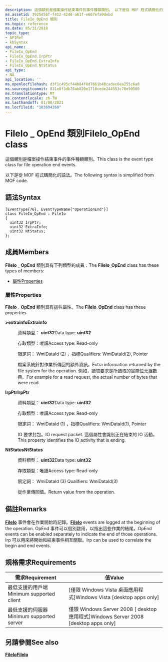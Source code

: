 ```yaml
---
description: 這個類別是檔案操作結束事件的事件種類類別。 以下是從 MOF 程式碼簡化的語法。
ms.assetid: 3925d5bf-f412-4248-a61f-e667efa9debd
title: FileIo_OpEnd 類別
ms.topic: reference
ms.date: 05/31/2018
topic_type:
- APIRef
- kbSyntax
api_name:
- FileIo_OpEnd
- FileIo_OpEnd.IrpPtr
- FileIo_OpEnd.ExtraInfo
- FileIo_OpEnd.NtStatus
api_type:
- NA
api_location: ''
ms.openlocfilehash: d3f1c495cf44b84f8d7661b40cadec6ea255c6a0
ms.sourcegitcommit: 831e8f3db78ab820e1710cede244553c70e50500
ms.translationtype: MT
ms.contentlocale: zh-TW
ms.lasthandoff: 01/08/2021
ms.locfileid: "103694260"
---
```

# <a name="fileio_opend-class"></a><span data-ttu-id="99f52-104">FileIo \_ OpEnd 類別</span><span class="sxs-lookup"><span data-stu-id="99f52-104">FileIo\_OpEnd class</span></span>

<span data-ttu-id="99f52-105">這個類別是檔案操作結束事件的事件種類類別。</span><span class="sxs-lookup"><span data-stu-id="99f52-105">This class is the event type class for file operation end events.</span></span>

<span data-ttu-id="99f52-106">以下是從 MOF 程式碼簡化的語法。</span><span class="sxs-lookup"><span data-stu-id="99f52-106">The following syntax is simplified from MOF code.</span></span>

## <a name="syntax"></a><span data-ttu-id="99f52-107">語法</span><span class="sxs-lookup"><span data-stu-id="99f52-107">Syntax</span></span>

``` syntax
[EventType{76}, EventTypeName{"OperationEnd"}]
class FileIo_OpEnd : FileIo
{
  uint32 IrpPtr;
  uint32 ExtraInfo;
  uint32 NtStatus;
};
```

## <a name="members"></a><span data-ttu-id="99f52-108">成員</span><span class="sxs-lookup"><span data-stu-id="99f52-108">Members</span></span>

<span data-ttu-id="99f52-109">**FileIo \_ OpEnd** 類別具有下列類型的成員：</span><span class="sxs-lookup"><span data-stu-id="99f52-109">The **FileIo\_OpEnd** class has these types of members:</span></span>

-   [<span data-ttu-id="99f52-110">屬性</span><span class="sxs-lookup"><span data-stu-id="99f52-110">Properties</span></span>](#properties)

### <a name="properties"></a><span data-ttu-id="99f52-111">屬性</span><span class="sxs-lookup"><span data-stu-id="99f52-111">Properties</span></span>

<span data-ttu-id="99f52-112">**FileIo \_ OpEnd** 類別具有這些屬性。</span><span class="sxs-lookup"><span data-stu-id="99f52-112">The **FileIo\_OpEnd** class has these properties.</span></span>

<dl> <dt>

<span data-ttu-id="99f52-113">**>extrainfo**</span><span class="sxs-lookup"><span data-stu-id="99f52-113">**ExtraInfo**</span></span>
</dt> <dd> <dl> <dt>

<span data-ttu-id="99f52-114">資料類型： **uint32**</span><span class="sxs-lookup"><span data-stu-id="99f52-114">Data type: **uint32**</span></span>
</dt> <dt>

<span data-ttu-id="99f52-115">存取類型：唯讀</span><span class="sxs-lookup"><span data-stu-id="99f52-115">Access type: Read-only</span></span>
</dt> <dt>

<span data-ttu-id="99f52-116">限定詞： WmiDataId (2) ，指標</span><span class="sxs-lookup"><span data-stu-id="99f52-116">Qualifiers: WmiDataId(2), Pointer</span></span>
</dt> </dl>

<span data-ttu-id="99f52-117">檔案系統針對作業所傳回的額外資訊。</span><span class="sxs-lookup"><span data-stu-id="99f52-117">Extra information returned by the file system for the operation.</span></span> <span data-ttu-id="99f52-118">例如，讀取要求是所讀取的實際位元組數目。</span><span class="sxs-lookup"><span data-stu-id="99f52-118">For example for a read request, the actual number of bytes that were read.</span></span>

</dd> <dt>

<span data-ttu-id="99f52-119">**IrpPtr**</span><span class="sxs-lookup"><span data-stu-id="99f52-119">**IrpPtr**</span></span>
</dt> <dd> <dl> <dt>

<span data-ttu-id="99f52-120">資料類型： **uint32**</span><span class="sxs-lookup"><span data-stu-id="99f52-120">Data type: **uint32**</span></span>
</dt> <dt>

<span data-ttu-id="99f52-121">存取類型：唯讀</span><span class="sxs-lookup"><span data-stu-id="99f52-121">Access type: Read-only</span></span>
</dt> <dt>

<span data-ttu-id="99f52-122">限定詞： WmiDataId (1) ，指標</span><span class="sxs-lookup"><span data-stu-id="99f52-122">Qualifiers: WmiDataId(1), Pointer</span></span>
</dt> </dl>

<span data-ttu-id="99f52-123">IO 要求封包。</span><span class="sxs-lookup"><span data-stu-id="99f52-123">IO request packet.</span></span> <span data-ttu-id="99f52-124">這個屬性會識別正在結束的 IO 活動。</span><span class="sxs-lookup"><span data-stu-id="99f52-124">This property identifies the IO activity that is ending.</span></span>

</dd> <dt>

<span data-ttu-id="99f52-125">**NtStatus**</span><span class="sxs-lookup"><span data-stu-id="99f52-125">**NtStatus**</span></span>
</dt> <dd> <dl> <dt>

<span data-ttu-id="99f52-126">資料類型： **uint32**</span><span class="sxs-lookup"><span data-stu-id="99f52-126">Data type: **uint32**</span></span>
</dt> <dt>

<span data-ttu-id="99f52-127">存取類型：唯讀</span><span class="sxs-lookup"><span data-stu-id="99f52-127">Access type: Read-only</span></span>
</dt> <dt>

<span data-ttu-id="99f52-128">限定詞： WmiDataId (3) </span><span class="sxs-lookup"><span data-stu-id="99f52-128">Qualifiers: WmiDataId(3)</span></span>
</dt> </dl>

<span data-ttu-id="99f52-129">從作業傳回值。</span><span class="sxs-lookup"><span data-stu-id="99f52-129">Return value from the operation.</span></span>

</dd> </dl>

## <a name="remarks"></a><span data-ttu-id="99f52-130">備註</span><span class="sxs-lookup"><span data-stu-id="99f52-130">Remarks</span></span>

<span data-ttu-id="99f52-131">[**FileIo**](fileio.md) 事件會在作業開始時記錄。</span><span class="sxs-lookup"><span data-stu-id="99f52-131">[**FileIo**](fileio.md) events are logged at the beginning of the operation.</span></span> <span data-ttu-id="99f52-132">OpEnd 事件可以個別啟用，以指出這些作業的結尾。</span><span class="sxs-lookup"><span data-stu-id="99f52-132">OpEnd events can be enabled separately to indicate the end of those operations.</span></span> <span data-ttu-id="99f52-133">Irp 可以用來將開始和結束事件相互關聯。</span><span class="sxs-lookup"><span data-stu-id="99f52-133">Irp can be used to correlate the begin and end events.</span></span>

## <a name="requirements"></a><span data-ttu-id="99f52-134">規格需求</span><span class="sxs-lookup"><span data-stu-id="99f52-134">Requirements</span></span>



| <span data-ttu-id="99f52-135">需求</span><span class="sxs-lookup"><span data-stu-id="99f52-135">Requirement</span></span> | <span data-ttu-id="99f52-136">值</span><span class="sxs-lookup"><span data-stu-id="99f52-136">Value</span></span> |
|-------------------------------------|------------------------------------------------------|
| <span data-ttu-id="99f52-137">最低支援的用戶端</span><span class="sxs-lookup"><span data-stu-id="99f52-137">Minimum supported client</span></span><br/> | <span data-ttu-id="99f52-138">\[僅限 Windows Vista 桌面應用程式\]</span><span class="sxs-lookup"><span data-stu-id="99f52-138">Windows Vista \[desktop apps only\]</span></span><br/>       |
| <span data-ttu-id="99f52-139">最低支援的伺服器</span><span class="sxs-lookup"><span data-stu-id="99f52-139">Minimum supported server</span></span><br/> | <span data-ttu-id="99f52-140">僅限 Windows Server 2008 \[ desktop 應用程式\]</span><span class="sxs-lookup"><span data-stu-id="99f52-140">Windows Server 2008 \[desktop apps only\]</span></span><br/> |



## <a name="see-also"></a><span data-ttu-id="99f52-141">另請參閱</span><span class="sxs-lookup"><span data-stu-id="99f52-141">See also</span></span>

<dl> <dt>

[<span data-ttu-id="99f52-142">**FileIo**</span><span class="sxs-lookup"><span data-stu-id="99f52-142">**FileIo**</span></span>](fileio.md)
</dt> </dl>

 

 





